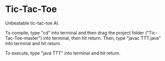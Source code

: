 # Tic-Tac-Toe
Unbeatable tic-tac-toe AI.

To compile, type "cd" into terminal and then drag the project folder ("Tic-Tac-Toe-master") into terminal, then hit return. Then, type "javac TTT.java" into terminal and hit return.

To execute, type "java TTT" into terminal and hit return.
